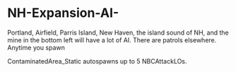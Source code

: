 # NH-Expansion-AI-

Portland, Airfield, Parris Island, New Haven, the island sound of NH, and the mine in the bottom left will have a lot of AI. There are patrols elsewhere. Anytime you spawn 

ContaminatedArea_Static autospawns up to 5 NBCAttackLOs. 
